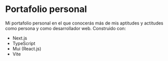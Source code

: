 # Portafolio personal

Mi portafolio personal en el que conocerás más de mis aptitudes y actitudes como persona y como desarrollador web. Construido con:

- Next.js
- TypeScript
- Mui (React.js)
- Vite